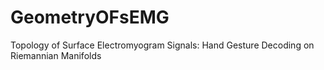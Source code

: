 # GeometryOFsEMG
Topology of Surface Electromyogram Signals: Hand Gesture Decoding on Riemannian Manifolds
